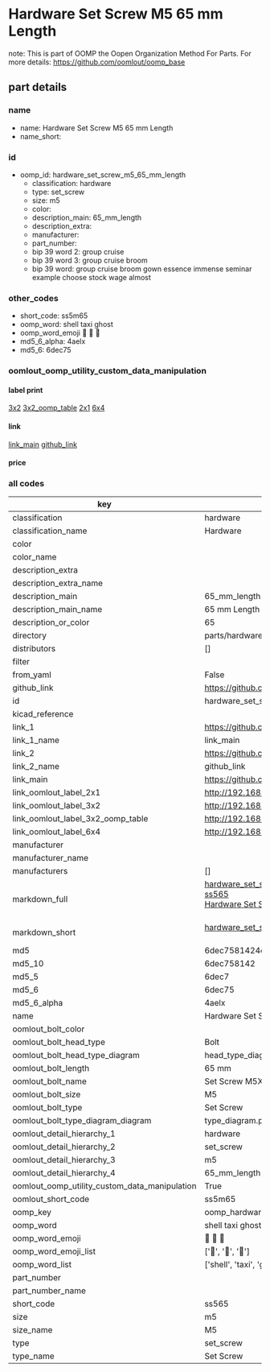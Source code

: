 # Hardware Set Screw M5 65 mm Length  

note: This is part of OOMP the Oopen Organization Method For Parts. For more details: https://github.com/oomlout/oomp_base

##  part details





### name
* name: Hardware Set Screw M5 65 mm Length
* name_short: 
### id
* oomp_id: hardware_set_screw_m5_65_mm_length
  * classification: hardware
  * type: set_screw
  * size: m5
  * color: 
  * description_main: 65_mm_length
  * description_extra: 
  * manufacturer: 
  * part_number: 
  * bip 39 word 2: group cruise
  * bip 39 word 3: group cruise broom
  * bip 39 word: group cruise broom gown essence immense seminar example choose stock wage almost

### other_codes
* short_code: ss5m65
* oomp_word: shell taxi ghost
* oomp_word_emoji :shell: :taxi: :ghost:
* md5_6_alpha: 4aelx
* md5_6: 6dec75






### oomlout_oomp_utility_custom_data_manipulation
#### label print
[3x2](http://192.168.1.245:1112/?label=oomp%204aelx)
[3x2_oomp_table](http://192.168.1.107:1112/?label=oomp%204aelx)
[2x1](http://192.168.1.242:1112/?label=oomp%204aelx)
[6x4](http://192.168.1.55:1112/?label=oomp%204aelx)    

#### link

[link_main](https://github.com/oomlout/oomlout_oomp_current_version_messy/tree/main/parts/hardware_set_screw_m5_65_mm_length) [github_link](https://github.com/oomlout/oomlout_oomp_part_src/tree/main/parts/hardware_set_screw_m5_65_mm_length)                             

#### price







### all codes 
| key | value |  
| --- | --- |  
| classification | hardware |  
| classification_name | Hardware |  
| color |  |  
| color_name |  |  
| description_extra |  |  
| description_extra_name |  |  
| description_main | 65_mm_length |  
| description_main_name | 65 mm Length |  
| description_or_color | 65 |  
| directory | parts/hardware_set_screw_m5_65_mm_length |  
| distributors | [] |  
| filter |  |  
| from_yaml | False |  
| github_link | https://github.com/oomlout/oomlout_oomp_part_src/tree/main/parts/hardware_set_screw_m5_65_mm_length |  
| id | hardware_set_screw_m5_65_mm_length |  
| kicad_reference |  |  
| link_1 | https://github.com/oomlout/oomlout_oomp_current_version_messy/tree/main/parts/hardware_set_screw_m5_65_mm_length |  
| link_1_name | link_main |  
| link_2 | https://github.com/oomlout/oomlout_oomp_part_src/tree/main/parts/hardware_set_screw_m5_65_mm_length |  
| link_2_name | github_link |  
| link_main | https://github.com/oomlout/oomlout_oomp_current_version_messy/tree/main/parts/hardware_set_screw_m5_65_mm_length |  
| link_oomlout_label_2x1 | http://192.168.1.242:1112/?label=oomp%204aelx |  
| link_oomlout_label_3x2 | http://192.168.1.245:1112/?label=oomp%204aelx |  
| link_oomlout_label_3x2_oomp_table | http://192.168.1.107:1112/?label=oomp%204aelx |  
| link_oomlout_label_6x4 | http://192.168.1.55:1112/?label=oomp%204aelx |  
| manufacturer |  |  
| manufacturer_name |  |  
| manufacturers | [] |  
| markdown_full | [hardware_set_screw_m5_65_mm_length](https://github.com/oomlout/oomlout_oomp_current_version_messy/tree/main/parts/hardware_set_screw_m5_65_mm_length)<br>[ss565](https://github.com/oomlout/oomlout_oomp_current_version_messy/tree/main/parts/hardware_set_screw_m5_65_mm_length)<br>[Hardware Set Screw M5 65 Mm Length](https://github.com/oomlout/oomlout_oomp_current_version_messy/tree/main/parts/hardware_set_screw_m5_65_mm_length)<br><br> |  
| markdown_short | [hardware_set_screw_m5_65_mm_length](https://github.com/oomlout/oomlout_oomp_current_version_messy/tree/main/parts/hardware_set_screw_m5_65_mm_length)<br><br> |  
| md5 | 6dec7581424e7871c626a652398d2b37 |  
| md5_10 | 6dec758142 |  
| md5_5 | 6dec7 |  
| md5_6 | 6dec75 |  
| md5_6_alpha | 4aelx |  
| name | Hardware Set Screw M5 65 mm Length |  
| oomlout_bolt_color |  |  
| oomlout_bolt_head_type | Bolt |  
| oomlout_bolt_head_type_diagram | head_type_diagram.png |  
| oomlout_bolt_length | 65 mm |  
| oomlout_bolt_name | Set Screw M5X65 mm  (Bolt) |  
| oomlout_bolt_size | M5 |  
| oomlout_bolt_type | Set Screw |  
| oomlout_bolt_type_diagram_diagram | type_diagram.png |  
| oomlout_detail_hierarchy_1 | hardware |  
| oomlout_detail_hierarchy_2 | set_screw |  
| oomlout_detail_hierarchy_3 | m5 |  
| oomlout_detail_hierarchy_4 | 65_mm_length |  
| oomlout_oomp_utility_custom_data_manipulation | True |  
| oomlout_short_code | ss5m65 |  
| oomp_key | oomp_hardware_set_screw_m5_65_mm_length |  
| oomp_word | shell taxi ghost |  
| oomp_word_emoji | :shell: :taxi: :ghost: |  
| oomp_word_emoji_list | [':shell:', ':taxi:', ':ghost:'] |  
| oomp_word_list | ['shell', 'taxi', 'ghost'] |  
| part_number |  |  
| part_number_name |  |  
| short_code | ss565 |  
| size | m5 |  
| size_name | M5 |  
| type | set_screw |  
| type_name | Set Screw |  
